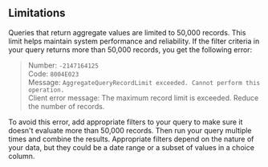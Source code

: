 ## Limitations

Queries that return aggregate values are limited to 50,000 records. This limit helps maintain system performance and reliability. If the filter criteria in your query returns more than 50,000 records, you get the following error:

> Number: `-2147164125`  
> Code: `8004E023`  
> Message: `AggregateQueryRecordLimit exceeded. Cannot perform this operation.`  
> Client error message: The maximum record limit is exceeded. Reduce the number of records.

To avoid this error, add appropriate filters to your query to make sure it doesn't evaluate more than 50,000 records. Then run your query multiple times and combine the results. Appropriate filters depend on the nature of your data, but they could be a date range or a subset of values in a choice column.